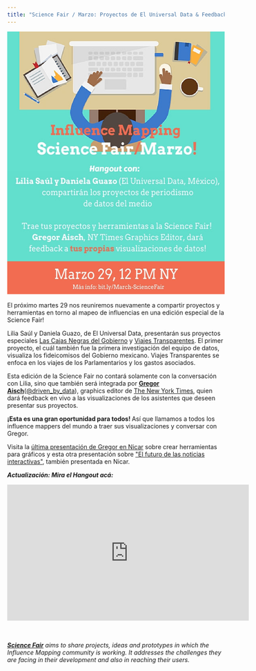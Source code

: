 ```yaml
---
title: "Science Fair / Marzo: Proyectos de El Universal Data & Feedback de dataviz por Gregor Aisch"
---
```


<img class="size-full wp-image-622 aligncenter" src="/assets/images/sfmarchspa.jpg" alt="Science Fair - Marzo SPA - 2" width="540" height="608" />

El próximo martes 29 nos reuniremos nuevamente a compartir proyectos y herramientas en torno al mapeo de influencias en una edición especial de la Science Fair!

Lilia Saúl y Daniela Guazo, de El Universal Data, presentarán sus proyectos especiales <a href="http://fideicomisos.eluniversal.com.mx" target="_blank">Las Cajas Negras del Gobierno</a> y <a href="http://data.eluniversal.com.mx/viajes-transparentes/" target="_blank">Viajes Transparentes</a>. El primer proyecto, el cuál también fue la primera investigación del equipo de datos, visualiza los fideicomisos del Gobierno mexicano. Viajes Transparentes se enfoca en los viajes de los Parlamentarios y los gastos asociados.

Esta edición de la Science Fair no contará solamente con la conversación con Lilia, sino que también será integrada por <strong><a href="http://driven-by-data.net" target="_blank">Gregor Aisch</a></strong>(<a href="https://twitter.com/driven_by_data" target="_blank">@driven_by_data</a>), graphics editor de <a href="http://www.nytimes.com" target="_blank">The New York Times</a>, quien dará feedback en vivo a las visualizaciones de los asistentes que deseen presentar sus proyectos.

<strong>¡Esta es una gran oportunidad para todos! </strong>Así que llamamos a todos los influence mappers del mundo a traer sus visualizaciones y conversar con Gregor.

Visita la <a href="http://vis4.net/blog/posts/seven-features-youll-wantin-your-next-charting-tool/#more-4721" target="_blank">última presentación de Gregor en Nicar</a> sobre crear herramientas para gráficos y esta otra presentación sobre <a href="http://slides.com/drivenbydata/nicar16#/1" target="_blank">"El futuro de las noticias interactivas"</a>, también presentada en Nicar.

<p style="text-align: left;"><em><strong>Actualización: Mira el Hangout acá:</strong></em></p>

<iframe width="560" height="315" src="https://www.youtube.com/embed/Flj_F__tw6Q" frameborder="0" allowfullscreen></iframe>

&nbsp;

<em><strong><a href="http://influencemapping.org/?s=science+fair&amp;submit=Search">Science Fair</a></strong><span style="font-weight: 400;"> aims to share projects, ideas and prototypes in which the Influence Mapping community is working. It addresses the challenges they are facing in their development and also in reaching their users.</span></em>
